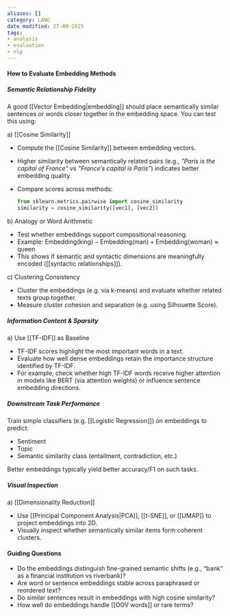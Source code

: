 ```yaml
---
aliases: []
category: LANG
date modified: 27-09-2025
tags:
- analysis
- evaluation
- nlp
---
```

#### How to Evaluate Embedding Methods

##### Semantic Relationship Fidelity

A good [[Vector Embedding|embedding]] should place semantically similar sentences or words closer together in the embedding space. You can test this using:

 a) [[Cosine Similarity]]

* Compute the [[Cosine Similarity]] between embedding vectors.
* Higher similarity between semantically related pairs (e.g., *"Paris is the capital of France"* vs *"France’s capital is Paris"*) indicates better embedding quality.
* Compare scores across methods:

  ```python
  from sklearn.metrics.pairwise import cosine_similarity
  similarity = cosine_similarity([vec1], [vec2])
  ```

 b) Analogy or Word Arithmetic

* Test whether embeddings support compositional reasoning.
* Example:
  $\text{Embedding}(\text{king}) - \text{Embedding}(\text{man}) + \text{Embedding}(\text{woman}) \approx \text{queen}$
* This shows if semantic and syntactic dimensions are meaningfully encoded ([[syntactic relationships]]).

 c) Clustering Consistency

* Cluster the embeddings (e.g. via k-means) and evaluate whether related texts group together.
* Measure cluster cohesion and separation (e.g. using Silhouette Score).
##### Information Content & Sparsity

 a) Use [[TF-IDF]] as Baseline

* TF-IDF scores highlight the most important words in a text.
* Evaluate how well dense embeddings retain the importance structure identified by TF-IDF.
* For example, check whether high TF-IDF words receive higher attention in models like BERT (via attention weights) or influence sentence embedding directions.

##### Downstream Task Performance

Train simple classifiers (e.g. [[Logistic Regression]]) on embeddings to predict:
  * Sentiment
  * Topic
  * Semantic similarity class (entailment, contradiction, etc.)

Better embeddings typically yield better accuracy/F1 on such tasks.

##### Visual Inspection

 a) [[Dimensionality Reduction]]
* Use [[Principal Component Analysis|PCA]], [[t-SNE]], or [[UMAP]] to project embeddings into 2D.
* Visually inspect whether semantically similar items form coherent clusters.

#### Guiding Questions

* Do the embeddings distinguish fine-grained semantic shifts (e.g., “bank” as a financial institution vs riverbank)?
* Are word or sentence embeddings stable across paraphrased or reordered text?
* Do similar sentences result in embeddings with high cosine similarity?
* How well do embeddings handle [[OOV words]] or rare terms?
